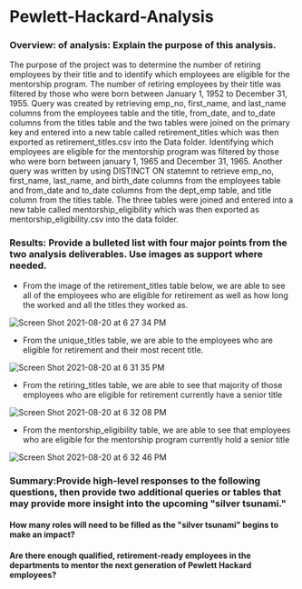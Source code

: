 # Pewlett-Hackard-Analysis

### Overview: of analysis: Explain the purpose of this analysis.
  The purpose of the project was to determine the number of retiring employees by their title and to identify which employees are eligible for the mentorship program. The number of retiring employees by their title was filtered by those who were born between January 1, 1952 to December 31, 1955. Query was created by retrieving emp_no, first_name, and last_name columns from the employees table and the title, from_date, and to_date columns from the titles table and the two tables were joined on the primary key and entered into a new table called retirement_titles which was then exported as retirement_titles.csv into the Data folder. Identifying which employees are eligible for the mentorship program was filtered by those who were born between january 1, 1965 and December 31, 1965. Another query was written by using DISTINCT ON statemnt to retrieve emp_no, first_name, last_name, and birth_date columns from the employees table and from_date and to_date columns from the dept_emp table, and title column from the titles table. The three tables were joined and entered into a new table called mentorship_eligibility which was then exported as mentorship_eligibility.csv into the data folder. 

### Results: Provide a bulleted list with four major points from the two analysis deliverables. Use images as support where needed.
  * From the image of the retirement_titles table below, we are able to see all of the employees who are eligible for retirement as well as how long the worked and all the titles they worked as.
 
 ![Screen Shot 2021-08-20 at 6 27 34 PM](https://user-images.githubusercontent.com/86751774/130302370-41330c99-8a22-48bb-ab56-752249cf4098.png)

* From the unique_titles table, we are able to the employees who are eligible for retirement and their most recent title.

![Screen Shot 2021-08-20 at 6 31 35 PM](https://user-images.githubusercontent.com/86751774/130302556-b9abe131-b2d8-4da4-bef1-4c2644debef9.png)

* From the retiring_titles table, we are able to see that majority of those employees who are eligible for retirement currently have a senior title

![Screen Shot 2021-08-20 at 6 32 08 PM](https://user-images.githubusercontent.com/86751774/130302572-9ee780c1-ec3e-4a68-b816-2392f496aa33.png)

* From the mentorship_eligibility table, we are able to see that employees who are eligible for the mentorship program currently hold a senior title 

![Screen Shot 2021-08-20 at 6 32 46 PM](https://user-images.githubusercontent.com/86751774/130302600-0d4a4379-7e59-461e-afe2-d7e4692241af.png)


### Summary:Provide high-level responses to the following questions, then provide two additional queries or tables that may provide more insight into the upcoming "silver tsunami."

#### How many roles will need to be filled as the "silver tsunami" begins to make an impact?

#### Are there enough qualified, retirement-ready employees in the departments to mentor the next generation of Pewlett Hackard employees?
